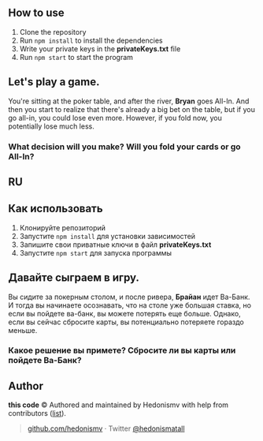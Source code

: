 

## **How to use**

1. Clone the repository
2. Run `npm install` to install the dependencies
3. Write your private keys in the **privateKeys.txt** file
4. Run `npm start` to start the program



## **Let's play a game.**

You're sitting at the poker table, and after the river, **Bryan** goes All-In. And then you start to realize that there's already a big bet on the table, but if you go all-in, you could lose even more. However, if you fold now, you potentially lose much less.

### What decision will you make? Will you fold your cards or go All-In? ###





## RU
## **Как использовать**

1. Клонируйте репозиторий
2. Запустите `npm install` для установки зависимостей
3. Запишите свои приватные ключи в файл **privateKeys.txt**
4. Запустите `npm start` для запуска программы



## **Давайте сыграем в игру.**

Вы сидите за покерным столом, и после ривера, **Брайан** идет Ва-Банк. И тогда вы начинаете осознавать, что на столе уже большая ставка, но если вы пойдете ва-банк, вы можете потерять еще больше. Однако, если вы сейчас сбросите карты, вы потенциально потеряете гораздо меньше.

### Какое решение вы примете? Сбросите ли вы карты или пойдете Ва-Банк? ###



## Author

**this code** © Authored and maintained by Hedonismv with help from contributors ([list](https://github.com/Hedonismv/pretty-device-name/graphs/contributors)).

> [github.com/hedonismv](https://github.com/hedonismv)  · Twitter [@hedonismatall](https://twitter.com/hedonismatall)